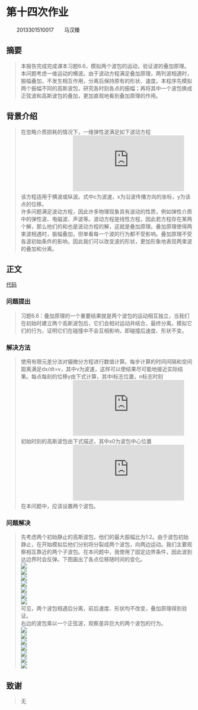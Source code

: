 # 第十四次作业  
　　2013301510017　　马汉臻  

## 摘要  
> 本报告完成完成课本习题6.6，模拟两个波包的运动，验证波的叠加原理。本问题考虑一维运动的横波。由于波动方程满足叠加原理，两列波相遇时，振幅叠加，不发生相互作用，分离后保持原有的形状、速度。本程序先模拟两个振幅不同的高斯波包，研究各时刻各点的振幅；再将其中一个波包换成正弦波和高斯波包的叠加，更加直观地看到叠加原理的作用。  

## 背景介绍  
> 在忽略介质损耗的情况下，一维弹性波满足如下波动方程  
　　　　　　　　　　![](http://latex.codecogs.com/gif.latex?%5Cfrac%7B%5Cpartial%5E2%20y%7D%7B%5Cpartial%20t%5E2%7D%3Dc%5E%7B2%7D%5Cfrac%7B%5Cpartial%5E2%20y%7D%7B%5Cpartial%20x%5E2%7D)  
> 该方程适用于横波或纵波。式中c为波速，x为沿波传播方向的坐标，y为该点的位移。  
> 许多问题满足波动方程，因此许多物理现象具有波动的性质，例如弹性介质中的弹性波、电磁波、声波等。波动方程是线性方程，因此若方程存在某两个解，那么他们的和也是波动方程的解，这就是叠加原理。叠加原理使得两束波相遇时，振幅叠加，但单看每一个波的行为都不受影响。叠加原理不受各波初始条件的影响，因此我们可以改变波的形状，更加形象地表现两束波的叠加和分离。  

## 正文  
[代码](https://raw.githubusercontent.com/mma2101/computationalphysics_N2013301510017/master/Chapter_6/homework14_6.6.py)  
### 问题提出  
> 习题6.6：叠加原理的一个重要结果就是两个波包的运动相互独立，当我们在初始时建立两个高斯波包后，它们会相对运动并结合，最终分离。模拟它们的行为，证明它们在碰撞中不会互相影响，即碰撞后速度、形状不变。  

### 解决方法   
> 使用有限元差分法对偏微分方程进行数值计算。每步计算的时间间隔和空间距离满足dx/dt=v，其中v为波速，这样可以使结果尽可能地接近实际结果。每点每刻的位移y由下式计算，其中i标志位置，n标志时刻  
　　　　　　　　　　![](http://latex.codecogs.com/gif.latex?y%28i%2Cn&plus;1%29%3Dy%28i&plus;1%2Cn%29&plus;y%28i-1%2Cn%29-y%28i%2Cn-1%29)  
> 初始时刻的高斯波包由下式描述，其中x0为波包中心位置  
　　　　　　　　　　![](http://latex.codecogs.com/gif.latex?y%28x%29%3Dexp%5B-k%28x-x_%7B0%7D%29%5E%7B2%7D%5D)  
> 在本问题中，应该设置两个波包。  

### 问题解决  
> 先考虑两个初始静止的高斯波包，他们的最大振幅比为1:2。由于波包初始静止，在开始模拟后他们分别将分裂成两个波包，向两边运动。我们主要观察相互靠近的两个子波包。在本问题中，我使用了固定边界条件，因此波到达边界时会反弹。下图画出了各点位移随时间的变化。  
![](https://raw.githubusercontent.com/mma2101/computationalphysics_N2013301510017/master/Chapter_6/1.png)  
![](https://raw.githubusercontent.com/mma2101/computationalphysics_N2013301510017/master/Chapter_6/2.png)  
![](https://raw.githubusercontent.com/mma2101/computationalphysics_N2013301510017/master/Chapter_6/3.png)  
![](https://raw.githubusercontent.com/mma2101/computationalphysics_N2013301510017/master/Chapter_6/4.png)  
![](https://raw.githubusercontent.com/mma2101/computationalphysics_N2013301510017/master/Chapter_6/5.png)  
![](https://raw.githubusercontent.com/mma2101/computationalphysics_N2013301510017/master/Chapter_6/6.png)  
![](https://raw.githubusercontent.com/mma2101/computationalphysics_N2013301510017/master/Chapter_6/7.png)  
> 可见，两个波包相遇后分离，前后速度、形状均不改变，叠加原理得到验证。  
> 右边的波包乘以一个正弦波，观察差异巨大的两个波包的行为。  
![](https://raw.githubusercontent.com/mma2101/computationalphysics_N2013301510017/master/Chapter_6/8.png)  
![](https://raw.githubusercontent.com/mma2101/computationalphysics_N2013301510017/master/Chapter_6/9.png)  
![](https://raw.githubusercontent.com/mma2101/computationalphysics_N2013301510017/master/Chapter_6/10.png)  
![](https://raw.githubusercontent.com/mma2101/computationalphysics_N2013301510017/master/Chapter_6/11.png)  
![](https://raw.githubusercontent.com/mma2101/computationalphysics_N2013301510017/master/Chapter_6/12.png)  
![](https://raw.githubusercontent.com/mma2101/computationalphysics_N2013301510017/master/Chapter_6/13.png)  
![](https://raw.githubusercontent.com/mma2101/computationalphysics_N2013301510017/master/Chapter_6/14.png)  

## 致谢  
> 无
